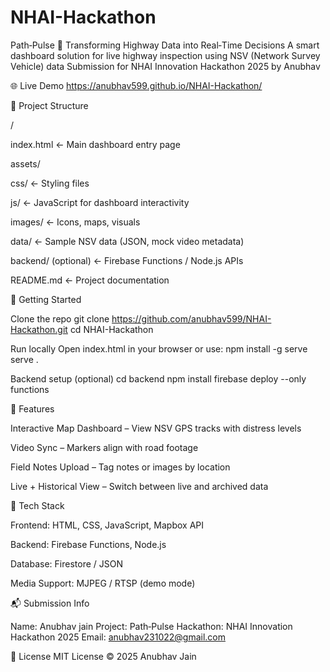 # NHAI-Hackathon

Path‑Pulse 🚦
Transforming Highway Data into Real‑Time Decisions
A smart dashboard solution for live highway inspection using NSV (Network Survey Vehicle) data
Submission for NHAI Innovation Hackathon 2025 by Anubhav

🌐 Live Demo
https://anubhav599.github.io/NHAI-Hackathon/

📁 Project Structure

/

index.html ← Main dashboard entry page

assets/

css/ ← Styling files

js/ ← JavaScript for dashboard interactivity

images/ ← Icons, maps, visuals

data/ ← Sample NSV data (JSON, mock video metadata)

backend/ (optional) ← Firebase Functions / Node.js APIs

README.md ← Project documentation

🚀 Getting Started

Clone the repo
git clone https://github.com/anubhav599/NHAI-Hackathon.git
cd NHAI-Hackathon

Run locally
Open index.html in your browser or use:
npm install -g serve
serve .

Backend setup (optional)
cd backend
npm install
firebase deploy --only functions

🔧 Features

Interactive Map Dashboard – View NSV GPS tracks with distress levels

Video Sync – Markers align with road footage

Field Notes Upload – Tag notes or images by location

Live + Historical View – Switch between live and archived data

🧰 Tech Stack

Frontend: HTML, CSS, JavaScript, Mapbox API

Backend: Firebase Functions, Node.js

Database: Firestore / JSON

Media Support: MJPEG / RTSP (demo mode)

📬 Submission Info

Name: Anubhav jain
Project: Path‑Pulse
Hackathon: NHAI Innovation Hackathon 2025
Email: anubhav231022@gmail.com


📘 License
MIT License © 2025 Anubhav Jain
